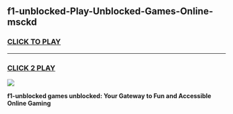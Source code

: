 
## f1-unblocked-Play-Unblocked-Games-Online-msckd
<h3>
<a href="https://premium76.site?title=f1-unblocked&ref=25A">CLICK TO PLAY</a></h3>
<hr>

<h3>
<a href="https://premium76.site?title=f1-unblocked&ref=25A">CLICK 2 PLAY</a>
  
</h3>

<a href="https://premium76.site?title=f1-unblocked&ref=25A"><img src="https://clearcache.store/games.png"></a>


**f1-unblocked games unblocked: Your Gateway to Fun and Accessible Online Gaming**

